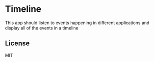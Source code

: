 # Timeline

This app should listen to events happening in different applications and display all of the events in a timeline

## License

MIT